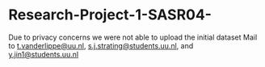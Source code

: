 # Research-Project-1-SASR04-
Due to privacy concerns we were not able to upload the initial dataset
Mail to t.vanderlippe@uu.nl, s.j.strating@students.uu.nl, and y.jin1@students.uu.nl
